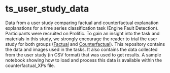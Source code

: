 # ts_user_study_data
Data from a user study comparing factual and counterfactual explanation explanations for a time series classification task (Engine Fault Detection). Participants were recruited on Prolific. To gain an insight into the task and materials in this study, we strongly encourage the reader to trial the user study for both groups ([Factual](https://survey.alchemer.com/s3/7404009/ED-Factual-XP) and [Counterfactual](https://survey.alchemer.com/s3/7404353/ED-CF-XP)). This repository contains the data and images used in the tasks. It also contains the data collected from the user study (in CSV format) that was used to get results. A sample notebook showing how to load and process this data is available within the counterfactual_XPs file. 
